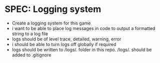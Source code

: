 # SPEC: Logging system
- Create a logging system for this game
- i want to be able to place log messages in code to output a formatted string to a log file
- logs should be of level trace, detailed, warning, error
- i should be able to turn logs off globally if required
- logs should be written to /logs/. folder in this repo.  /logs/. should be added to .gitignore
